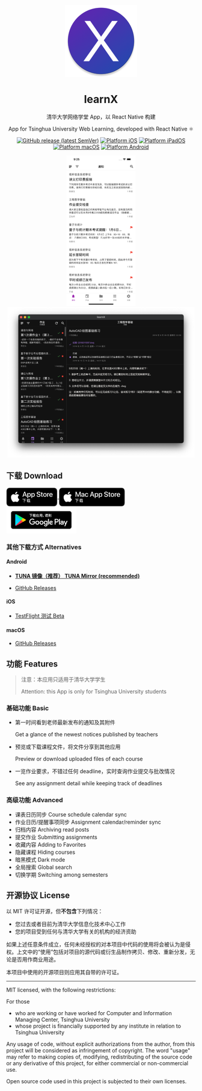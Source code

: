 <div align="center">

![logo](./docs/assets/logo.png)

<h1>learnX</h1>

清华大学网络学堂 App，以 React Native 构建

App for Tsinghua University Web Learning, developed with React Native ⚛️

[![GitHub release (latest SemVer)](https://img.shields.io/github/v/release/robertying/learnX?color=brightgreen)](https://github.com/robertying/learnX/releases)
[![Platform iOS](https://img.shields.io/badge/platform-ios-blue)](https://apps.apple.com/cn/app/learnx/id1459073115#?platform=iphone)
[![Platform iPadOS](https://img.shields.io/badge/platform-ipados-blue)](https://apps.apple.com/cn/app/learnx/id1459073115#?platform=ipad)
[![Platform macOS](https://img.shields.io/badge/platform-macos-blue)](https://apps.apple.com/cn/app/learnx/id1459073115#?platform=mac)
[![Platform Android](https://img.shields.io/badge/platform-android-red)](https://play.google.com/store/apps/details?id=io.robertying.learnx)

<div align="center">
    <img src="./docs/screenshots/iphone.png" alt="iphone screenshot" height="400" />
    <img src="./docs/screenshots/mac.png" alt="mac screenshot" height="400" />
</div>

</div>

## 下载 Download

<a href='https://apps.apple.com/cn/app/learnx/id1459073115#?platform=iphone'>
    <img align="center" height=50 alt='App Store 下载' src='docs/assets/Download_on_the_App_Store_Badge_CNSC_RGB_blk_092917.svg' />
</a>
<a href='https://apps.apple.com/cn/app/learnx/id1459073115#?platform=mac'>
    <img align="center" height=50 alt='Mac App Store 下载' src='docs/assets/Download_on_the_Mac_App_Store_Badge_CNSC_RGB_blk_092917.svg' />
</a>
<a href='https://play.google.com/store/apps/details?id=io.robertying.learnx'>
    <img align="center" height=72 alt='下载应用，请到 Google Play' src='docs/assets/google-play-badge.png' />
</a>

### 其他下载方式 Alternatives

#### Android

- **[TUNA 镜像（推荐） TUNA Mirror (recommended)](https://mirrors.tuna.tsinghua.edu.cn/github-release/robertying/learnX)**

- [GitHub Releases](https://github.com/robertying/learnX/releases)

#### iOS

- [TestFlight 测试 Beta](https://testflight.apple.com/join/5SPCH86w)

#### macOS

- [GitHub Releases](https://github.com/robertying/learnX/releases)

## 功能 Features

> 注意：本应用只适用于清华大学学生
>
> Attention: this App is only for Tsinghua University students

### 基础功能 Basic

- 第一时间看到老师最新发布的通知及其附件

  Get a glance of the newest notices published by teachers

- 预览或下载课程文件，将文件分享到其他应用

  Preview or download uploaded files of each course

- 一览作业要求，不错过任何 deadline，实时查询作业提交与批改情况

  See any assignment detail while keeping track of deadlines

### 高级功能 Advanced

- 课表日历同步 Course schedule calendar sync
- 作业日历/提醒事项同步 Assignment calendar/reminder sync
- 归档内容 Archiving read posts
- 提交作业 Submitting assignments
- 收藏内容 Adding to Favorites
- 隐藏课程 Hiding courses
- 暗黑模式 Dark mode
- 全局搜索 Global search
- 切换学期 Switching among semesters

## 开源协议 License

以 MIT 许可证开源，但**不包含**下列情况：

- 您过去或者目前为清华大学信息化技术中心工作
- 您的项目受到任何与清华大学有关的机构的经济资助

如果上述任意条件成立，任何未经授权的对本项目中代码的使用将会被认为是侵权。上文中的“使用”包括对项目的源代码或衍生品制作拷贝、修改、重新分发，无论是否用作商业用途。

本项目中使用的开源项目则应用其自带的许可证。

---

MIT licensed, with the following restrictions:

For those

- who are working or have worked for Computer and Information Managing Center, Tsinghua University
- whose project is financially supported by any institute in relation to Tsinghua University

Any usage of code, without explicit authorizations from the author, from this project will be considered as infringement of copyright. The word "usage" may refer to making copies of, modifying, redistributing of the source code or any derivative of this project, for either commercial or non-commercial use.

Open source code used in this project is subjected to their own licenses.
